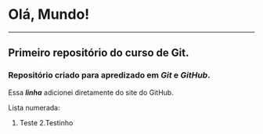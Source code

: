 # Olá, Mundo!
---
## Primeiro repositório do curso de Git.

### **Repositório criado para apredizado em *Git* e *GitHub*.**

Essa __*linha*__ adicionei diretamente do site do GitHub.

Lista numerada: 
1. Teste
   2.Testinho
